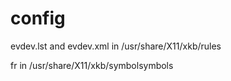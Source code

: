 # config
evdev.lst and evdev.xml in /usr/share/X11/xkb/rules

fr in /usr/share/X11/xkb/symbolsymbols
